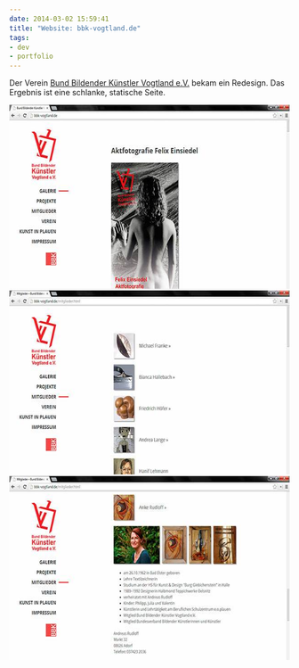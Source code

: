 ```yaml
---
date: 2014-03-02 15:59:41
title: "Website: bbk-vogtland.de"
tags:
- dev
- portfolio
---
```

Der Verein [Bund Bildender Künstler Vogtland e.V.](http://bbk-vogtland.de) bekam ein Redesign. Das Ergebnis ist eine schlanke, statische Seite.

<img src="/img/portfolio/bbk-vogtland-1.jpg" alt="BBK Vogtland Startseite" width="620" height="330">

<img src="/img/portfolio/bbk-vogtland-2.jpg" alt="BBK Vogtland Mitgliederseite" width="620" height="330">

<img src="/img/portfolio/bbk-vogtland-3.jpg" alt="BBK Vogtland Detailansicht der Mitglieder" width="620" height="330">
